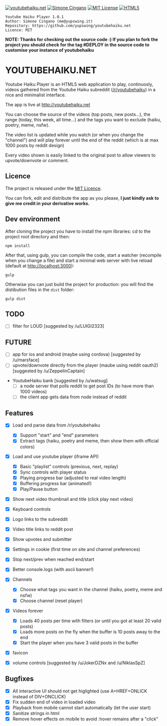 [![youtubehaiku.net](https://img.shields.io/badge/app-youtubehaiku.net-brightgreen.svg)](#) [![Simone Cingano](https://img.shields.io/badge/author-Simone%20Cingano-red.svg)](mailto:me@yupswing.it) [![MIT License](https://img.shields.io/badge/license-MIT-blue.svg)](LICENSE) [![HTML5](https://img.shields.io/badge/language-HTML5-orange.svg)](https://www.w3.org/TR/html5/)

```
Youtube Haiku Player 1.0.1
Author: Simone Cingano (me@yupswing.it)
Repository: https://github.com/yupswing/youtubehaiku.net
Licence: MIT
```

**NOTE: Thanks for checking out the source code :)
If you plan to fork the project you should check for the tag #DEPLOY in the source code to customise your instance of youtubehaiku**

# YOUTUBEHAIKU.NET

Youtube Haiku Player is an HTML5 web application to play, continuosly, videos gathered from the Youtube Haiku subreddit ([/r/youtubehaiku](https://www.reddit.com/r/youtubehaiku)) in a nice and minimalist interface.

The app is live at <http://youtubehaiku.net>

You can choose the source of the videos (top posts, new posts...), the range (today, this week, all time...) and the tags you want to exclude (haiku, poetry, meme, nsfw).

The video list is updated while you watch (or when you change the "channel") and will play forever until the end of the reddit (which is at max 1000 posts by reddit design)

Every video shown is easily linked to the original post to allow viewers to upvote/downvote or comment.

## Licence

The project is released under the [MIT Licence](LICENCE).

You can fork, edit and distribute the app as you please, **I just kindly ask to give me credit in your derivative works.**

## Dev environment

After cloning the project you have to install the npm libraries: cd to the project root directory and then:

```
npm install
```

After that, using gulp, you can compile the code, start a watcher (recompile when you change a file) and start a minimal web server with live reload (default at <http://localhost:3000>):

```
gulp
```

Otherwise you can just build the project for production: you will find the distibution files in the `dist` folder:

```
gulp dist
```

## TODO

- [ ] filter for LOUD [suggested by /u/LUIGI2323]

## FUTURE

- [ ] app for ios and android (maybe using cordova) [suggested by /u/marsface]
- [ ] upvote/downvote directly from the player (maube using reddit oauth2) [suggested by /u/ZeppelinCaptain]
- YoutubeHaiku bank [suggested by /u/watsug]
  - [ ] a node server that polls reddit to get post IDs (to have more than 1000 videos)
  - [ ] the client app gets data from node instead of reddit

## Features

- [x] Load and parse data from /r/youtubehaiku

  - [x] Support "start" and "end" parameters
  - [x] Extract tags (haiku, poetry and meme, then show them with official colors)

- [x] Load and use youtube player (iframe API)

  - [x] Basic "playlist" controls (previous, next, replay)
  - [x] Sync controls with player status
  - [x] Playing progress bar (adjusted to real video length)
  - [x] Buffering progress bar (animated!)
  - [x] Play/Pause button

- [x] Show next video thumbnail and title (click play next video)
- [x] Keyboard controls
- [x] Logo links to the subreddit
- [x] Video title links to reddit post
- [x] Show upvotes and submitter
- [x] Settings in cookie (first time on site and channel preferences)
- [x] Stop next/prev when reached end/start
- [x] Better console.logs (with ascii banner!)
- [x] Channels

  - [x] Choose what tags you want in the channel (haiku, poetry, meme and nsfw)
  - [x] Choose channel (reset player)

- [x] Videos forever

  - [x] Loads 40 posts per time with filters (or until you got at least 20 valid posts)
  - [x] Loads more posts on the fly when the buffer is 10 posts away to the end
  - [x] Start the player when you have 3 valid posts in the buffer
  
- [x] favicon
- [x] volume controls [suggested by /u/JokerDZNx and /u/NiklasSpZ]


## Bugfixes

- [x] All interactive UI should not get higlighted (use A+HREF+ONLICK instead of DIV+ONCLICK)
- [x] Fix sudden end of video in loaded video
- [x] Playback from mobile cannot start automatically (let the user start)
- [x] Sanitize strings in html
- [x] Remove hover effects on mobile to avoid :hover remains after a "click"
